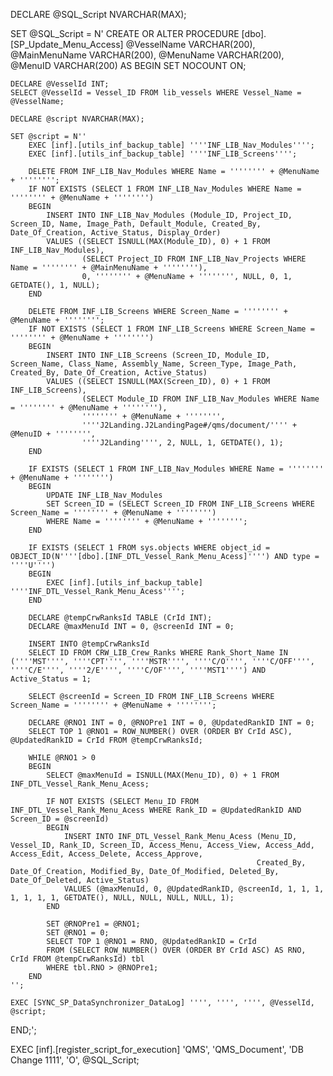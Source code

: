 DECLARE @SQL_Script NVARCHAR(MAX);

SET @SQL_Script = N'
CREATE OR ALTER PROCEDURE [dbo].[SP_Update_Menu_Access]
    @VesselName VARCHAR(200),
    @MainMenuName VARCHAR(200),
    @MenuName VARCHAR(200),
    @MenuID VARCHAR(200)
AS
BEGIN
    SET NOCOUNT ON;

    DECLARE @VesselId INT;
    SELECT @VesselId = Vessel_ID FROM lib_vessels WHERE Vessel_Name = @VesselName;

    DECLARE @script NVARCHAR(MAX);
    
    SET @script = N''
        EXEC [inf].[utils_inf_backup_table] ''''INF_LIB_Nav_Modules'''';
        EXEC [inf].[utils_inf_backup_table] ''''INF_LIB_Screens''''; 

        DELETE FROM INF_LIB_Nav_Modules WHERE Name = '''''''' + @MenuName + '''''''';
        IF NOT EXISTS (SELECT 1 FROM INF_LIB_Nav_Modules WHERE Name = '''''''' + @MenuName + '''''''')
        BEGIN
            INSERT INTO INF_LIB_Nav_Modules (Module_ID, Project_ID, Screen_ID, Name, Image_Path, Default_Module, Created_By, Date_Of_Creation, Active_Status, Display_Order)
            VALUES ((SELECT ISNULL(MAX(Module_ID), 0) + 1 FROM INF_LIB_Nav_Modules),
                    (SELECT Project_ID FROM INF_LIB_Nav_Projects WHERE Name = '''''''' + @MainMenuName + ''''''''),  
                    0, '''''''' + @MenuName + '''''''', NULL, 0, 1, GETDATE(), 1, NULL);
        END

        DELETE FROM INF_LIB_Screens WHERE Screen_Name = '''''''' + @MenuName + '''''''';
        IF NOT EXISTS (SELECT 1 FROM INF_LIB_Screens WHERE Screen_Name = '''''''' + @MenuName + '''''''')
        BEGIN
            INSERT INTO INF_LIB_Screens (Screen_ID, Module_ID, Screen_Name, Class_Name, Assembly_Name, Screen_Type, Image_Path, Created_By, Date_Of_Creation, Active_Status)
            VALUES ((SELECT ISNULL(MAX(Screen_ID), 0) + 1 FROM INF_LIB_Screens),
                    (SELECT Module_ID FROM INF_LIB_Nav_Modules WHERE Name = '''''''' + @MenuName + ''''''''), 
                    '''''''' + @MenuName + '''''''',
                    ''''J2Landing.J2LandingPage#/qms/document/'''' + @MenuID + '''''''',
                    ''''J2Landing'''', 2, NULL, 1, GETDATE(), 1);
        END

        IF EXISTS (SELECT 1 FROM INF_LIB_Nav_Modules WHERE Name = '''''''' + @MenuName + '''''''')
        BEGIN
            UPDATE INF_LIB_Nav_Modules
            SET Screen_ID = (SELECT Screen_ID FROM INF_LIB_Screens WHERE Screen_Name = '''''''' + @MenuName + '''''''')
            WHERE Name = '''''''' + @MenuName + '''''''';
        END

        IF EXISTS (SELECT 1 FROM sys.objects WHERE object_id = OBJECT_ID(N''''[dbo].[INF_DTL_Vessel_Rank_Menu_Acess]'''') AND type = ''''U'''')
        BEGIN
            EXEC [inf].[utils_inf_backup_table] ''''INF_DTL_Vessel_Rank_Menu_Acess'''';
        END

        DECLARE @tempCrwRanksId TABLE (CrId INT);
        DECLARE @maxMenuId INT = 0, @screenId INT = 0;
        
        INSERT INTO @tempCrwRanksId
        SELECT ID FROM CRW_LIB_Crew_Ranks WHERE Rank_Short_Name IN (''''MST'''', ''''CPT'''', ''''MSTR'''', ''''C/O'''', ''''C/OFF'''', ''''C/E'''', ''''2/E'''', ''''C/OF'''', ''''MST1'''') AND Active_Status = 1;
        
        SELECT @screenId = Screen_ID FROM INF_LIB_Screens WHERE Screen_Name = '''''''' + @MenuName + '''''''';

        DECLARE @RNO1 INT = 0, @RNOPre1 INT = 0, @UpdatedRankID INT = 0;
        SELECT TOP 1 @RNO1 = ROW_NUMBER() OVER (ORDER BY CrId ASC), @UpdatedRankID = CrId FROM @tempCrwRanksId;

        WHILE @RNO1 > 0
        BEGIN
            SELECT @maxMenuId = ISNULL(MAX(Menu_ID), 0) + 1 FROM INF_DTL_Vessel_Rank_Menu_Acess;
            
            IF NOT EXISTS (SELECT Menu_ID FROM INF_DTL_Vessel_Rank_Menu_Acess WHERE Rank_ID = @UpdatedRankID AND Screen_ID = @screenId)
            BEGIN
                INSERT INTO INF_DTL_Vessel_Rank_Menu_Acess (Menu_ID, Vessel_ID, Rank_ID, Screen_ID, Access_Menu, Access_View, Access_Add, Access_Edit, Access_Delete, Access_Approve,
                                                           Created_By, Date_Of_Creation, Modified_By, Date_Of_Modified, Deleted_By, Date_Of_Deleted, Active_Status)
                VALUES (@maxMenuId, 0, @UpdatedRankID, @screenId, 1, 1, 1, 1, 1, 1, 1, GETDATE(), NULL, NULL, NULL, NULL, 1);
            END

            SET @RNOPre1 = @RNO1;
            SET @RNO1 = 0;
            SELECT TOP 1 @RNO1 = RNO, @UpdatedRankID = CrId
            FROM (SELECT ROW_NUMBER() OVER (ORDER BY CrId ASC) AS RNO, CrId FROM @tempCrwRanksId) tbl
            WHERE tbl.RNO > @RNOPre1;
        END
    '';

    EXEC [SYNC_SP_DataSynchronizer_DataLog] '''', '''', '''', @VesselId, @script;
END;';

EXEC [inf].[register_script_for_execution] 
    'QMS', 
    'QMS_Document', 
    'DB Change 1111', 
    'O', 
    @SQL_Script;